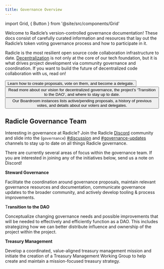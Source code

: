 ```yaml
---
title: Governance Overview
---
```


import Grid, { Button } from '@site/src/components/Grid'

Welcome to Radicle’s version-controlled governance documentation! These docs consist of carefully curated information
and resources that lay out the Radicle’s token voting governance process and how to participate in it.

Radicle is the most resilient open source code collaboration infrastructure to
date. [Decentralization](https://radicle.community/t/the-path-to-increasing-decentralization-within-radicle/2417) is not
only at the core of our tech foundation, but it is what drives project development via community governance and
coordination. If you want to build the future of decentralized code collaboration with us, read on!

<Grid>
  <Button
    style={{gridColumn: '1 / span 12'}}
    href="/governance/get-started"
    title="Get started"
  >
    Learn how to create proposals, vote on them, and become a delegate.
  </Button>
  <Button
    style={{gridColumn: '1 / span 12'}}
    href="/governance/transition-dao"
    title="Learn about the RadicleDAO"
  >
    Read more about our vision for decentralized governance, the project’s ‘Transition to the DAO’, and where to stay up to date.
  </Button>
  <Button
    style={{gridColumn: '1 / span 12'}}
    href="https://boardroom.io/radicle/"
    title="View our voting portal"
  >
    Our Boardroom instances lists active/pending proposals, a history of previous votes, and details about our voters and delegates.
  </Button>
</Grid>

## Radicle Governance Team

Interesting in governance at Radicle? Join the Radicle [Discord](https://discord.gg/dZK4TxaU2v) community and slide into
the (`governance`) [#discussion](https://discord.com/channels/841318878125490186/841346086740164659) and
[#governance-updates](https://discord.com/channels/841318878125490186/841408472447844352) channels to stay up to date on
all things Radicle governance.

There are currently several areas of focus within the governance team. If you are interested in joining any of the
initiatives below, send us a note on Discord! 

**Steward Governance**

Facilitate the coordination around governance proposals, maintain relevant governance resources and documentation,
communicate governance updates to the broader community, and actively develop tooling & process improvements.

T**ransition to the DAO**

Conceptualize changing governance needs and possible improvements that will be needed to effectively and efficiently
function as a DAO. This includes strategizing how we can better distribute influence and ownership of the project within
the project. 

**Treasury Management**

Develop a coordinated, value-aligned treasury management mission and initiate the creation of a Treasury Management
Working Group to help create and maintain a mission-focused treasury strategy.
